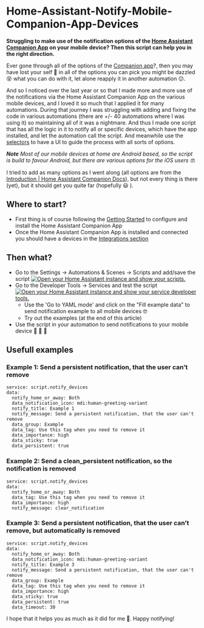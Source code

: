 # Home-Assistant-Notify-Mobile-Companion-App-Devices
**Struggling to make use of the notification options of the [Home Assistant Companion App](https://companion.home-assistant.io) on your mobile device? Then this script can help you in the right direction.**

Ever gone through all of the options of the [Companion app](https://companion.home-assistant.io/docs/notifications/notifications-basic)?, then you may have lost your self :thinking: in all of the options you can pick you might be dazzled :dizzy_face: what you can do with it, let alone reapply it in another automation :confused:.

And so I noticed over the last year or so that I made more and more use of the notifications via the Home Assistant Companion App on the various mobile devices, and I loved it so much that I applied it for many automations. During that journey I was struggling with adding and fixing the code in various automations (there are +/- 40 automations where I was using it) so maintaining all of it was a nightmare. And thus I made one script that has all the logic in it to notify all or specific devices, which have the app installed, and let the automation call the script. And meanwhile use the [selectors](https://www.home-assistant.io/docs/blueprint/selectors) to have a UI to guide the process with all sorts of options.

***Note***
*Most of our mobile devices at home are Android based, so the script is build to favour Android, but there are various options for the iOS users :nerd_face:.*

I tried to add as many options as I went along (all options are from the [Introduction | Home Assistant Companion Docs](https://companion.home-assistant.io/docs/notifications/)), but not every thing is there (yet), but it should get you quite far (hopefully :smiley: ).

## Where to start?
+ First thing is of course following the [Getting Started](https://companion.home-assistant.io/docs/getting_started/) to configure and install the Home Assistant Companion App
+ Once the Home Assistant Companion App is installed and connected you should have a devices in the [Integrations section](https://www.home-assistant.io/integrations/mobile_app/)


## Then what?
+ Go to the Settings → Automations & Scenes → Scripts and add/save the script [![Open your Home Assistant instance and show your scripts.](https://my.home-assistant.io/badges/scripts.svg)](https://my.home-assistant.io/redirect/scripts/)
+ Go to the Developer Tools → Services and test the script [![Open your Home Assistant instance and show your service developer tools.](https://my.home-assistant.io/badges/developer_services.svg)](https://my.home-assistant.io/redirect/developer_services/)
  + Use the 'Go to YAML mode' and click on the "Fill example data" to send notification example to all mobile devices :nerd_face:
  + Try out the examples (at the end of this article)
+ Use the script in your automation to send notifications to your mobile device :partying_face: :partying_face: :partying_face:

## Usefull examples

### Example 1: Send a persistent notification, that the user can’t remove
```
service: script.notify_devices
data:
  notify_home_or_away: Both
  data_notification_icon: mdi:human-greeting-variant
  notify_title: Example 1
  notify_message: Send a persistent notification, that the user can't remove
  data_group: Example
  data_tag: Use this tag when you need to remove it
  data_importance: high
  data_sticky: true
  data_persistent: true
```
### Example 2: Send a clean_persistent notification, so the notification is removed
```
service: script.notify_devices
data:
  notify_home_or_away: Both
  data_tag: Use this tag when you need to remove it
  data_importance: high
  notify_message: clear_notification
```
### Example 3: Send a persistent notification, that the user can’t remove, but automatically is removed
```
service: script.notify_devices
data:
  notify_home_or_away: Both
  data_notification_icon: mdi:human-greeting-variant
  notify_title: Example 3
  notify_message: Send a persistent notification, that the user can't remove
  data_group: Example
  data_tag: Use this tag when you need to remove it
  data_importance: high
  data_sticky: true
  data_persistent: true
  data_timeout: 30
```

I hope that it helps you as much as it did for me :robot:. Happy notifying!

